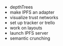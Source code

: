 - depthTrees
- make IPFS an adapter  
- visualize trust networks
- set up tracker or trello
- work on layouts
- launch IPFS server
- semantic crunching
